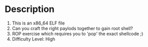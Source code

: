 # Description
1. This is an x86_64 ELF file
2. Can you craft the right paylods together to gain root shell?
3. ROP exercise which requires you to 'pop' the exact shellcode ;)
4. Difficulty Level: High

